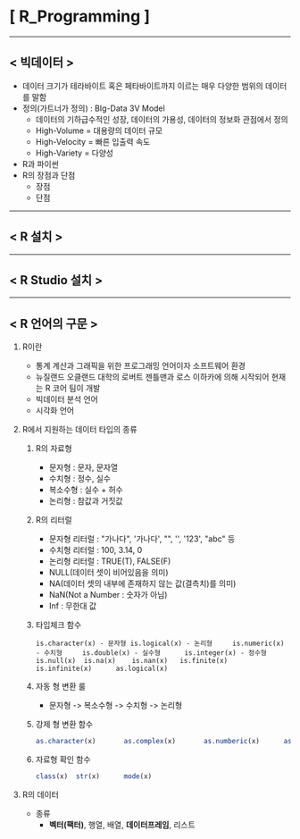 # [ R_Programming ]

---

## < 빅데이터 >

- 데이터 크기가 테라바이트 혹은 페타바이트까지 이르는 매우 다양한 범위의 데이터를 말함
- 정의(가트너가 정의) : BIg-Data 3V Model
  - 데이터의 기하급수적인 성장, 데이터의 가용성, 데이터의 정보화 관점에서 정의
  - High-Volume = 대용량의 데이터 규모
  - High-Velocity = 빠른 입출력 속도
  - High-Variety = 다양성
- R과 파이썬
- R의 장점과 단점
  - 장점
  - 단점

---

## < R 설치 >



---

## < R Studio 설치 >



---

## < R 언어의 구문 >

1. R이란

   - 통계 계산과 그래픽을 위한 프로그래밍 언어이자 소프트웨어 환경
   - 뉴질랜드 오클랜드 대학의 로버트 젠틀맨과 로스 이하카에 의해 시작되어 현재는 R 코어 팀이 개발
   - 빅데이터 분석 언어
   - 시각화 언어

2. R에서 지원하는 데이터 타입의 종류

   1. R의 자료형

      - 문자형 : 문자, 문자열
      - 수치형 : 정수, 실수
      - 복소수형 : 실수 + 허수
      - 논리형 : 참값과 거짓값

   2. R의 리터럴

      - 문자형 리터럴 : "가나다", '가나다', "", '', '123', "abc" 등
      - 수치형 리터럴 : 100, 3.14, 0
      - 논리형 리터럴 : TRUE(T), FALSE(F)
      - NULL(데이터 셋이 비어있음을 의미)
      - NA(데이터 셋의 내부에 존재하지 않는 값(결측치)를 의미)
      - NaN(Not a Number : 숫자가 아님)
      - Inf : 무한대 값

   3. 타입체크 함수

      ```
      is.character(x) - 문자형	is.logical(x) - 논리형		is.numeric(x) - 수치형		is.double(x) - 실수형		is.integer(x) - 정수형		is.null(x)	is.na(x)	is.nan(x)	is.finite(x)	is.infinite(x)		as.logical(x)
      ```

   4. 자동 형 변환 룰

      - 문자형 -> 복소수형 -> 수치형 -> 논리형

   5. 강제 형 변환 함수

      ```R
      as.character(x)		as.complex(x)		as.numberic(x)		as.double(x)	as.integer(x)
      ```

   6. 자료형 확인 함수

      ```R
      class(x)	str(x)		mode(x)
      ```

3. R의 데이터

   - 종류
     - **벡터(팩터)**, 행열, 배열, **데이터프레임**, 리스트